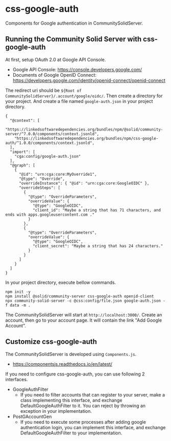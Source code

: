 # css-google-auth

Components for Google authentication in CommunitySolidServer.

## Running the Community Solid Server with css-google-auth

At first, setup OAuth 2.0 at Google API Console.

* Google API Console: <https://console.developers.google.com/>
* Documents of Google OpenID Connect: <https://developers.google.com/identity/openid-connect/openid-connect>

The redirect uri should be `${Root of CommunitySolidServer}/.account/google/oidc/`.
Then create a directory for your project. And create a file named `google-auth.json` in your project directory.

```
{
  "@context": [
    "https://linkedsoftwaredependencies.org/bundles/npm/@solid/community-server/^7.0.0/components/context.jsonld",
    "https://linkedsoftwaredependencies.org/bundles/npm/css-google-auth/^1.0.0/components/context.jsonld",
  ],
  "import": [
    "cga:config/google-auth.json"
  ],
  "@graph": [
    {
      "@id": "urn:cga:core:MyOverride1",
      "@type": "Override",
      "overrideInstance": { "@id": "urn:cga:core:GoogleOIDC" },
      "overrideSteps": [
        {
          "@type": "OverrideParameters",
          "overrideValue": {
            "@type": "GoogleOIDC",
            "client_id": "Maybe a string that has 71 characters, and ends with apps.googleusercontent.com ."
          }
        },
        {
          "@type": "OverrideParameters",
          "overrideValue": {
            "@type": "GoogleOIDC",
            "client_secret": "Maybe a string that has 24 characters."
          }
        }
      ]
    }
  ]
}
```

In your project directory, execute bellow commands.

```
npm init -y
npm install @solid/community-server css-google-auth openid-client
npx community-solid-server -c @css:config/file.json google-auth.json -f data -m .
```

The CommunitySolidServer will start at `http://localhost:3000/`.
Create an account, then go to your account page.
It will contain the link "Add Google Account".

## Customize css-google-auth

The CommunitySolidServer is developed using `Components.js`.

* <https://componentsjs.readthedocs.io/en/latest/>

If you need to configure css-google-auth,
you can use following 2 interfaces. 

* GoogleAuthFilter
    + If you need to filter accounts that can register
      to your server, make a class implementing this
      interface, and exchange DefaultGoogleAuthFilter
      to it. You can reject by throwing
      an exception in your implementation.
* PostGAccountGen
    + If you need to execute some processes after adding
      google authentication login, you can implement
      this interface, and exchange DefaultGoogleAuthFilter
      to your implementation.
